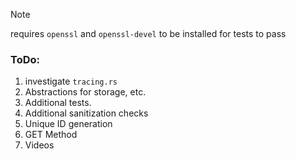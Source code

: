 > [!NOTE]
> requires `openssl` and `openssl-devel` to be installed for tests to pass

### ToDo:

1. investigate `tracing.rs`
2. Abstractions for storage, etc.
3. Additional tests.
4. Additional sanitization checks
5. Unique ID generation
6. GET Method
7. Videos
